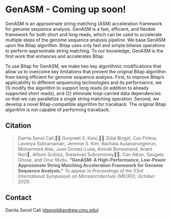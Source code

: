 # GenASM - Coming up soon!
GenASM is an approximate string matching (ASM) acceleration framework for genome sequence analysis. GenASM is a fast, efficient, and flexible framework for both short and long reads, which can be used to accelerate multiple steps of the genome sequence analysis pipeline. We base GenASM upon the Bitap algorithm. Bitap uses only fast and simple bitwise operations to perform approximate string matching. To our knowledge, GenASM is the first work that enhances and accelerates Bitap.

To use Bitap for GenASM, we make two key algorithmic modifications that allow us to overcome key limitations that prevent the original Bitap algorithm from being efficient for genome sequence analysis. First, to improve Bitap’s applicability to different sequencing technologies and its performance, we (1) modify the algorithm to support long reads (in addition to already supported short reads), and (2) eliminate loop-carried data dependencies so that we can parallelize a single string matching operation. Second, we develop a novel Bitap-compatible algorithm for traceback. The original Bitap algorithm is not capable of performing traceback.

## Citation
>Damla Senol Cali,􏰁􏰀 Gurpreet S. Kalsi,􏰁􏰀 Zülal Bingöl, Can Firtina, Lavanya Subramanian, Jeremie S. Kim, Rachata Ausavarungnirun, Mohammed Alse, Juan Gomez-Luna, Amirali Boroumand, Anant Nori􏰁, Allison Scibisz, Sreenivas Subramoney􏰁􏰀, Can Alkan, Saugata Ghose, and Onur Mutlu.
**"GenASM: A High-Performance, Low-Power Approximate String Matching Acceleration Framework for Genome Sequence Analysis."**
To appear in _Proceedings of the 53rd International Symposium on Microarchitecture (MICRO), October 2020._

## Contact
Damla Senol Cali (dsenol@andrew.cmu.edu)
